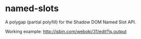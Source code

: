 # named-slots

A polygap (partial polyfill) for the Shadow DOM Named Slot API.

Working example: http://jsbin.com/weboki/31/edit?js,output
